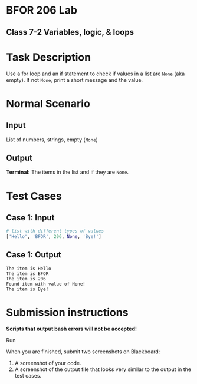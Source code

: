 # BFOR 206 Lab
## Class 7-2 Variables, logic, & loops


# Task Description

Use a for loop and an if statement to
check if values in a list are `None` (aka empty). If
not `None`, print a short message and the value.

# Normal Scenario

## Input
List of numbers, strings, empty (`None`)

## Output
**Terminal:** The items in the list and if they are `None`.



# Test Cases

## Case 1: Input
```python
# list with different types of values
['Hello', 'BFOR', 206, None, 'Bye!']

```
## Case 1: Output
```
The item is Hello
The item is BFOR
The item is 206
Found item with value of None!
The item is Bye!
```


# Submission instructions

**Scripts that output bash errors will not be accepted!**

Run

When you are finished, submit two screenshots on Blackboard:
1.  A screenshot of your code.
2.  A screenshot of the output file that looks very
    similar to the output in the test cases.
